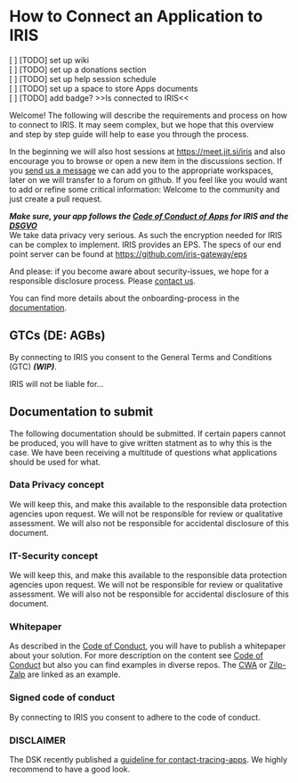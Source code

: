 # How to Connect an Application to IRIS


[ ] [TODO] set up wiki    
[ ] [TODO] set up a donations section    
[ ] [TODO] set up help session schedule    
[ ] [TODO] set up a space to store Apps documents    
[ ] [TODO] add badge? >>Is connected to IRIS<<    

Welcome! The following will describe the requirements and process on how to connect to IRIS. It may seem complex, but we hope that this overview and step by step guide will help to ease you through the process.

In the beginning we will also host sessions at https://meet.jit.si/iris and also encourage you to browse or open a new item in the discussions section. If you [send us a message](mailto:iris@inoeg.de) we can add you to the appropriate workspaces, later on we will transfer to a forum on github. If you feel like you would want to add or refine some critical information: Welcome to the community and just create a pull request.

***Make sure, your app follows the [Code of Conduct of Apps](https://github.com/iris-gateway/iris-documentation/blob/main/connect_your_app_to_IRIS/code_of_conduct_apps_for_IRIS_draft.md) for IRIS and the [DSGVO](https://eur-lex.europa.eu/legal-content/DE/TXT/?uri=CELEX:02016R0679-20160504)***  
We take data privacy very serious. As such the encryption needed for IRIS can be complex to implement. IRIS provides an EPS. The specs of our end point server can be found at 
https://github.com/iris-gateway/eps

And please: if you become aware about security-issues, we hope for a responsible disclosure process. Please [contact us](mailto:iris@inoeg.de).

You can find more details about the onboarding-process in the [documentation](https://github.com/iris-gateway/iris-documentation/blob/main/connect_your_app_to_IRIS/technical_details/app_onboarding.md).

## GTCs (DE: AGBs)
By connecting to IRIS you consent to the General Terms and Conditions (GTC) _**(WIP)**_.

IRIS will not be liable for...


## Documentation to submit
The following documentation should be submitted. If certain papers cannot be produced, you will have to give written statment as to why this is the case. We have been receiving a multitude of questions what applications should be used for what. 

### Data Privacy concept
We will keep this, and make this available to the responsible data protection agencies upon request. We will not be responsible for review or qualitative assessment. We will also not be responsible for accidental disclosure of this document.

### IT-Security concept
We will keep this, and make this available to the responsible data protection agencies upon request. We will not be responsible for review or qualitative assessment. We will also not be responsible for accidental disclosure of this document.

### Whitepaper
As described in the [Code of Conduct](https://github.com/iris-gateway/iris-documentation/blob/main/connect_your_app_to_IRIS/code_of_conduct_apps_for_IRIS_draft.md), you will have to publish a whitepaper about your solution. For more description on the content see [Code of Conduct](https://github.com/iris-gateway/iris-documentation/blob/main/connect_your_app_to_IRIS/code_of_conduct_apps_for_IRIS_draft.md) but also you can find examples in diverse repos. The [CWA](https://github.com/corona-warn-app) or [Zilp-Zalp](https://github.com/adewes/zilpzalp/tree/master) are linked as an example.


### Signed code of conduct
By connecting to IRIS you consent to adhere to the code of conduct.

### DISCLAIMER
The DSK recently published a [guideline for contact-tracing-apps](https://www.datenschutzkonferenz-online.de/media/oh/20210429_DSK_OH_Kontaktnachverfolgung.pdf). We highly recommend to have a good look. 
